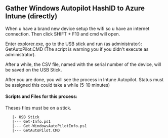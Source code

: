 ## Gather Windows Autopilot HashID to Azure Intune (directly)

When u have a brand new device setup the wifi so u have an internet connection.
Then click SHIFT + F10 and cmd will open.

Enter explorer.exe, go to the USB stick and run (as administrator):
GetAutoPilot.CMD
(The script is warning you if you didn't execute as administrator).

After a while, the CSV file, named with the serial number of the device, will be saved on the USB Stick.

After you are done, you will see the process in Intune Autopilot. Status must be assigned this could take a while (5-10 minutes)

#### Scripts and Files for this process:
Theses files must be on a stick. 

```
   |- USB Stick
   |--- Get-Info.ps1
   |--- Get-WindowsAutoPilotInfo.ps1
   |--- GetAutoPilot.CMD
```
